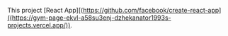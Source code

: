 
This project  [React App][(https://github.com/facebook/create-react-app]((https://gym-page-ekvl-a58su3enj-dzhekanator1993s-projects.vercel.app/)).
